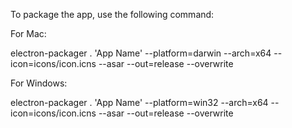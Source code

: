 To package the app, use the following command:

For Mac:

electron-packager . 'App Name' --platform=darwin --arch=x64 --icon=icons/icon.icns --asar --out=release --overwrite

For Windows:

electron-packager . 'App Name' --platform=win32 --arch=x64 --icon=icons/icon.icns --asar --out=release --overwrite
